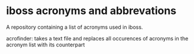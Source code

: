 # iboss acronyms and abbrevations

A repository containing a list of acronyms used in iboss.

acrofinder:   takes a text file and replaces all occurences 
of acronyms in the acronym list with its counterpart